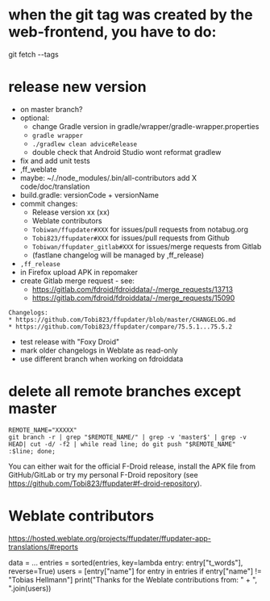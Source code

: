 # when the git tag was created by the web-frontend, you have to do:

git fetch --tags

# release new version

- on master branch?
- optional:
  - change Gradle version in gradle/wrapper/gradle-wrapper.properties
  - `gradle wrapper`
  - `./gradlew clean adviceRelease`
  - double check that Android Studio wont reformat gradlew
- fix and add unit tests
- ,ff_weblate
- maybe: ~/./node_modules/.bin/all-contributors add X code/doc/translation
- build.gradle: versionCode + versionName
- commit changes:
  - Release version xx (xx)
  - Weblate contributors
  - `Tobiwan/ffupdater#XXX` for issues/pull requests from notabug.org
  - `Tobi823/ffupdater#XXX` for issues/pull requests from Github
  - `Tobiwan/ffupdater_gitlab#XXX` for issues/merge requests from Gitlab
  - (fastlane changelog will be managed by ,ff_release)
- `,ff_release`
- in Firefox upload APK in repomaker
- create Gitlab merge request - see:
  - https://gitlab.com/fdroid/fdroiddata/-/merge_requests/13713
  - https://gitlab.com/fdroid/fdroiddata/-/merge_requests/15090

```
Changelogs:
* https://github.com/Tobi823/ffupdater/blob/master/CHANGELOG.md
* https://github.com/Tobi823/ffupdater/compare/75.5.1...75.5.2
```

- test release with "Foxy Droid"
- mark older changelogs in Weblate as read-only
- use different branch when working on fdroiddata

# delete all remote branches except master

````
REMOTE_NAME="XXXXX"
git branch -r | grep "$REMOTE_NAME/" | grep -v 'master$' | grep -v HEAD| cut -d/ -f2 | while read line; do git push "$REMOTE_NAME" :$line; done;
````

You can either wait for the official F-Droid release, install the APK file from GitHub/GitLab or try my
personal F-Droid repository (see https://github.com/Tobi823/ffupdater#f-droid-repository).

# Weblate contributors

https://hosted.weblate.org/projects/ffupdater/ffupdater-app-translations/#reports

data = ...
entries = sorted(entries, key=lambda entry: entry["t_words"], reverse=True)
users = [entry["name"] for entry in entries if entry["name"] != "Tobias Hellmann"]
print("Thanks for the Weblate contributions from: " + ", ".join(users))
